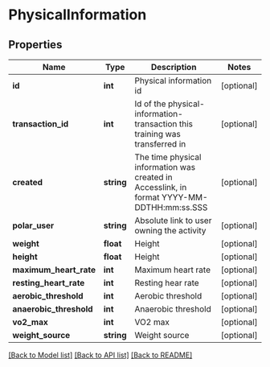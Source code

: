 # PhysicalInformation

## Properties
Name | Type | Description | Notes
------------ | ------------- | ------------- | -------------
**id** | **int** | Physical information id | [optional] 
**transaction_id** | **int** | Id of the physical-information-transaction this training was transferred in | [optional] 
**created** | **string** | The time physical information was created in Accesslink, in format YYYY-MM-DDTHH:mm:ss.SSS | [optional] 
**polar_user** | **string** | Absolute link to user owning the activity | [optional] 
**weight** | **float** | Height | [optional] 
**height** | **float** | Height | [optional] 
**maximum_heart_rate** | **int** | Maximum heart rate | [optional] 
**resting_heart_rate** | **int** | Resting hear rate | [optional] 
**aerobic_threshold** | **int** | Aerobic threshold | [optional] 
**anaerobic_threshold** | **int** | Anaerobic threshold | [optional] 
**vo2_max** | **int** | VO2 max | [optional] 
**weight_source** | **string** | Weight source | [optional] 

[[Back to Model list]](../README.md#documentation-for-models) [[Back to API list]](../README.md#documentation-for-api-endpoints) [[Back to README]](../README.md)

